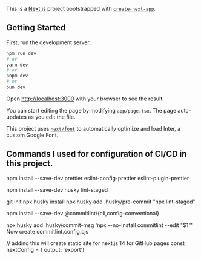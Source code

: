 This is a [Next.js](https://nextjs.org/) project bootstrapped with [`create-next-app`](https://github.com/vercel/next.js/tree/canary/packages/create-next-app).

## Getting Started

First, run the development server:

```bash
npm run dev
# or
yarn dev
# or
pnpm dev
# or
bun dev
```

Open [http://localhost:3000](http://localhost:3000) with your browser to see the result.

You can start editing the page by modifying `app/page.tsx`. The page auto-updates as you edit the file.

This project uses [`next/font`](https://nextjs.org/docs/basic-features/font-optimization) to automatically optimize and load Inter, a custom Google Font.

## Commands I used for configuration of CI/CD in this project.

npm install --save-dev prettier eslint-config-prettier eslint-plugin-prettier

npm install --save-dev husky lint-staged

git init
npx husky install
npx husky add .husky/pre-commit "npx lint-staged"

npm install --save-dev @commitlint/{cli,config-conventional}

npx husky add .husky/commit-msg 'npx --no-install commitlint --edit "$1"'  Now create commitlint.config.cjs

// adding this will create static site for next.js 14 for GitHub pages const nextConfig = { output: 'export’}
